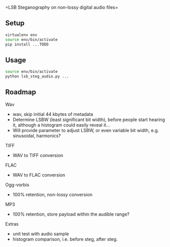 =LSB Steganography on non-lossy digital audio files=

Setup
-----

```bash
virtualenv env
source env/bin/activate
pip install ...TODO
```

Usage
-----

```bash
source env/bin/activate
python lsb_steg_audio.py ...
```

Roadmap
-------

Wav
* wav, skip initial 44 kbytes of metadata
* Determine LSBW (least significant bit width), before people start hearing it, although a histogram could easily reveal it...
* Will provide parameter to adjust LSBW, or even variable bit width, e.g. sinusoidal, harmonics?


TIFF
* WAV to TIFF conversion

FLAC
* WAV to FLAC conversion

Ogg-vorbis
* 100% retention, non-lossy conversion

MP3
* 100% retention, store payload within the audible range?

Extras
* unit test with audio sample
* histogram comparison, i.e. before steg, after steg.
